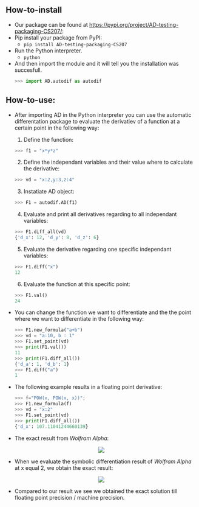 ## How-to-install
  - Our package can be found at https://pypi.org/project/AD-testing-packaging-CS207/:
  - Pip install your package from PyPI:
      - `pip install AD-testing-packaging-CS207`
  - Run the Python interpreter. 
      - `python`
  - And then import the module and it will tell you the installation was succesfull. 
      ```python 
      >>> import AD.autodif as autodif
      ```

## How-to-use:
  - After importing AD in the Python interpreter you can use the automatic differentation package to evaluate the derivatiev of a function at a certain point in the following way:
    1. Define the function:
      ```python
      >>> f1 = "x*y*z" 
      ```
    2. Define the independant variables and their value where to calculate the derivative:
      ```python
      >>> vd = "x:2,y:3,z:4" 
      ```  
    3. Instatiate AD object:
      ```python
      >>> F1 = autodif.AD(f1) 
      ```  
    4. Evaluate and print all derivatives regarding to all independant variables:
      ```python      
      >>> F1.diff_all(vd)
      {'d_x': 12, 'd_y': 8, 'd_z': 6}
      ```      
    5. Evaluate the derivative regarding one specific independant variables:
      ```python      
      >>> F1.diff("x")
      12
      ```
    6. Evaluate the function at this specific point:
      ```python      
      >>> F1.val()
      24
      ```      
      
  - You can change the function we want to differentiate and the the point where we want to differentiate in the following way:      
      ```python      
      >>> F1.new_formula("a+b")
      >>> vd = "a:10, b : 1"
      >>> F1.set_point(vd)
      >>> print(F1.val())
      11
      >>> print(F1.diff_all())
      {'d_a': 1, 'd_b': 1} 
      >>> F1.diff("a")
      1
      ```
      
  - The following example results in a floating point derivative: 
      ```python     
      >>> f="POW(x, POW(x, x))";
      >>> F1.new_formula(f)
      >>> vd = "x:2"
      >>> F1.set_point(vd)
      >>> print(F1.diff_all())
      {'d_x': 107.11041244660139}
      ```
      
  - The exact result from *Wolfram Alpha*: 
  
<p align="center">
  <img src="http://latex.codecogs.com/svg.latex?%5Cbegin%7Balign%7D%5Cdfrac%7Bd%7D%7Bdx%7D%5CBig%28f%28x%29%5CBig%29%26%3D%5Cdfrac%7Bd%7D%7Bdx%7D%5CBig%28x%5E%7Bx%5Ex%7D%5CBig%29%5Cnonumber%5C%5C%26%3Dx%5E%7Bx%5Ex%2Bx-1%7D%28x%5Clog%5E2%28x%29%2Bx%5Clog%28x%29%2B1%29%5Cnonumber%5Cend%7Balign%7D">
</p>

  - When we evaluate the symbolic differentiation result of *Wolfram Alpha* at x equal 2, we obtain the exact result:
  
<p align="center">
  <img src="http://latex.codecogs.com/svg.latex?%5Cbegin%7Balign%7D%5Cdfrac%7Bd%7D%7Bdx%7D%5CBig%28f%28x%3D2%29%5CBig%29%26%3D2%5E%7B2%5E2%2B2-1%7D%5Cbig%282%5Clog%5E2%282%29%2B2%5Clog%282%29%2B1%5Cbig%29%5Cnonumber%5C%5C%26%3D32%5Cbig%282%5Clog_2%282%29%2B2%5Clog%282%29%2B1%5Cbig%29%5Cnonumber%5C%5C%26%3D%5Cunderline%7B107.11041244660139%7D098139741...%5Cnonumber%5Cend%7Balign%7D">
</p>

  - Compared to our result we see we obtained the exact solution till floating point precision / machine precision.
    
